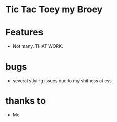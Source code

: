 # Tic Tac Toey my Broey

# Features
- Not many. THAT WORK.

# bugs 
- several stlying issues due to my shitness at css

# thanks to
- Me

